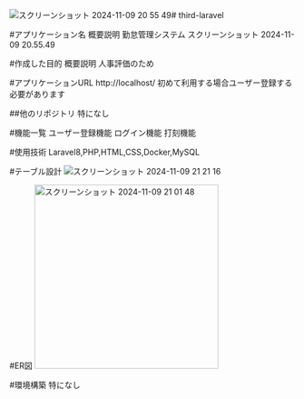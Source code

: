 ![スクリーンショット 2024-11-09 20 55 49](https://github.com/user-attachments/assets/46cfe47f-3aa9-4347-80d5-7588273685da)# third-laravel

#アプリケーション名
概要説明
勤怠管理システム
スクリーンショット 2024-11-09 20.55.49

#作成した目的
概要説明
 人事評価のため

#アプリケーションURL
http://localhost/
初めて利用する場合ユーザー登録する必要があります

##他のリポジトリ
特になし

#機能一覧
ユーザー登録機能
ログイン機能
打刻機能

#使用技術
Laravel8,PHP,HTML,CSS,Docker,MySQL

#テーブル設計
![スクリーンショット 2024-11-09 21 21 16](https://github.com/user-attachments/assets/d80e7640-e435-4543-af79-2742cd721d22)



#ER図
<img width="324" alt="スクリーンショット 2024-11-09 21 01 48" src="https://github.com/user-attachments/assets/a3897c06-13ce-434a-86be-283999c6826e">



#環境構築
特になし
